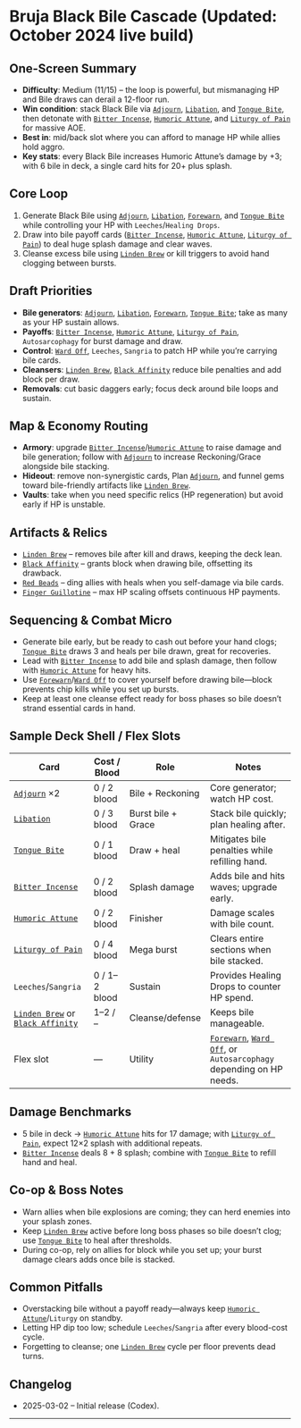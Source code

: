 # Bruja Black Bile Cascade (Updated: October 2024 live build)

## One-Screen Summary
- **Difficulty**: Medium (11/15) – the loop is powerful, but mismanaging HP and Bile draws can derail a 12-floor run.
- **Win condition**: stack Black Bile via [`Adjourn`][card-adjourn], [`Libation`][card-libation], and [`Tongue Bite`][card-tongue-bite], then detonate with [`Bitter Incense`][card-bitter-incense], [`Humoric Attune`][card-humoric-attune], and [`Liturgy of Pain`][card-liturgy-of-pain] for massive AOE.
- **Best in**: mid/back slot where you can afford to manage HP while allies hold aggro.
- **Key stats**: every Black Bile increases Humoric Attune’s damage by +3; with 6 bile in deck, a single card hits for 20+ plus splash.

## Core Loop
1. Generate Black Bile using [`Adjourn`][card-adjourn], [`Libation`][card-libation], [`Forewarn`][card-forewarn], and [`Tongue Bite`][card-tongue-bite] while controlling your HP with `Leeches`/`Healing Drops`.
2. Draw into bile payoff cards ([`Bitter Incense`][card-bitter-incense], [`Humoric Attune`][card-humoric-attune], [`Liturgy of Pain`][card-liturgy-of-pain]) to deal huge splash damage and clear waves.
3. Cleanse excess bile using [`Linden Brew`][card-linden-brew] or kill triggers to avoid hand clogging between bursts.

## Draft Priorities
- **Bile generators**: [`Adjourn`][card-adjourn], [`Libation`][card-libation], [`Forewarn`][card-forewarn], [`Tongue Bite`][card-tongue-bite]; take as many as your HP sustain allows.
- **Payoffs**: [`Bitter Incense`][card-bitter-incense], [`Humoric Attune`][card-humoric-attune], [`Liturgy of Pain`][card-liturgy-of-pain], `Autosarcophagy` for burst damage and draw.
- **Control**: [`Ward Off`][card-ward-off], `Leeches`, `Sangria` to patch HP while you’re carrying bile cards.
- **Cleansers**: [`Linden Brew`][card-linden-brew], [`Black Affinity`][card-black-affinity] reduce bile penalties and add block per draw.
- **Removals**: cut basic daggers early; focus deck around bile loops and sustain.

## Map & Economy Routing
- **Armory**: upgrade [`Bitter Incense`][card-bitter-incense]/[`Humoric Attune`][card-humoric-attune] to raise damage and bile generation; follow with [`Adjourn`][card-adjourn] to increase Reckoning/Grace alongside bile stacking.
- **Hideout**: remove non-synergistic cards, Plan [`Adjourn`][card-adjourn], and funnel gems toward bile-friendly artifacts like [`Linden Brew`][card-linden-brew].
- **Vaults**: take when you need specific relics (HP regeneration) but avoid early if HP is unstable.

## Artifacts & Relics
- [`Linden Brew`][card-linden-brew] – removes bile after kill and draws, keeping the deck lean.
- [`Black Affinity`][card-black-affinity] – grants block when drawing bile, offsetting its drawback.
- [`Red Beads`][card-red-beads] – ding allies with heals when you self-damage via bile cards.
- [`Finger Guillotine`][card-finger-guillotine] – max HP scaling offsets continuous HP payments.

## Sequencing & Combat Micro
- Generate bile early, but be ready to cash out before your hand clogs; [`Tongue Bite`][card-tongue-bite] draws 3 and heals per bile drawn, great for recoveries.
- Lead with [`Bitter Incense`][card-bitter-incense] to add bile and splash damage, then follow with [`Humoric Attune`][card-humoric-attune] for heavy hits.
- Use [`Forewarn`][card-forewarn]/[`Ward Off`][card-ward-off] to cover yourself before drawing bile—block prevents chip kills while you set up bursts.
- Keep at least one cleanse effect ready for boss phases so bile doesn’t strand essential cards in hand.

## Sample Deck Shell / Flex Slots
| Card | Cost / Blood | Role | Notes |
| --- | --- | --- | --- |
| [`Adjourn`][card-adjourn] ×2 | 0 / 2 blood | Bile + Reckoning | Core generator; watch HP cost.
| [`Libation`][card-libation] | 0 / 3 blood | Burst bile + Grace | Stack bile quickly; plan healing after.
| [`Tongue Bite`][card-tongue-bite] | 0 / 1 blood | Draw + heal | Mitigates bile penalties while refilling hand.
| [`Bitter Incense`][card-bitter-incense] | 0 / 2 blood | Splash damage | Adds bile and hits waves; upgrade early.
| [`Humoric Attune`][card-humoric-attune] | 0 / 2 blood | Finisher | Damage scales with bile count.
| [`Liturgy of Pain`][card-liturgy-of-pain] | 0 / 4 blood | Mega burst | Clears entire sections when bile stacked.
| `Leeches`/`Sangria` | 0 / 1–2 blood | Sustain | Provides Healing Drops to counter HP spend.
| [`Linden Brew`][card-linden-brew] or [`Black Affinity`][card-black-affinity] | 1–2 / – | Cleanse/defense | Keeps bile manageable.
| Flex slot | — | Utility | [`Forewarn`][card-forewarn], [`Ward Off`][card-ward-off], or `Autosarcophagy` depending on HP needs.

## Damage Benchmarks
- 5 bile in deck → [`Humoric Attune`][card-humoric-attune] hits for 17 damage; with [`Liturgy of Pain`][card-liturgy-of-pain], expect 12×2 splash with additional repeats.
- [`Bitter Incense`][card-bitter-incense] deals 8 + 8 splash; combine with [`Tongue Bite`][card-tongue-bite] to refill hand and heal.

## Co-op & Boss Notes
- Warn allies when bile explosions are coming; they can herd enemies into your splash zones.
- Keep [`Linden Brew`][card-linden-brew] active before long boss phases so bile doesn’t clog; use [`Tongue Bite`][card-tongue-bite] to heal after thresholds.
- During co-op, rely on allies for block while you set up; your burst damage clears adds once bile is stacked.

## Common Pitfalls
- Overstacking bile without a payoff ready—always keep [`Humoric Attune`][card-humoric-attune]/`Liturgy` on standby.
- Letting HP dip too low; schedule `Leeches`/`Sangria` after every blood-cost cycle.
- Forgetting to cleanse; one [`Linden Brew`][card-linden-brew] cycle per floor prevents dead turns.

## Changelog
- 2025-03-02 – Initial release (Codex).

---

[card-adjourn]: https://hellcard.fandom.com/wiki/Adjourn "Adjourn | Hellcard Wiki"
[card-libation]: https://hellcard.fandom.com/wiki/Libation "Libation | Hellcard Wiki"
[card-bitter-incense]: https://hellcard.fandom.com/wiki/Bitter_Incense "Bitter Incense | Hellcard Wiki"
[card-humoric-attune]: https://hellcard.fandom.com/wiki/Humoric_Attune "Humoric Attune | Hellcard Wiki"
[card-forewarn]: https://hellcard.fandom.com/wiki/Forewarn "Forewarn | Hellcard Wiki"
[card-tongue-bite]: https://hellcard.fandom.com/wiki/Tongue_Bite "Tongue Bite | Hellcard Wiki"
[card-linden-brew]: https://hellcard.fandom.com/wiki/Linden_Brew "Linden Brew | Hellcard Wiki"
[card-liturgy-of-pain]: https://hellcard.fandom.com/wiki/Liturgy_of_Pain "Liturgy of Pain | Hellcard Wiki"
[card-ward-off]: https://hellcard.fandom.com/wiki/Ward_Off "Ward Off | Hellcard Wiki"
[card-black-affinity]: https://hellcard.fandom.com/wiki/Black_Affinity "Black Affinity | Hellcard Wiki"
[card-locations]: https://hellcard.fandom.com/wiki/Locations "Locations | Hellcard Wiki"
[card-red-beads]: https://hellcard.fandom.com/wiki/Red_Beads "Red Beads | Hellcard Wiki"
[card-finger-guillotine]: https://hellcard.fandom.com/wiki/Finger_Guillotine "Finger Guillotine | Hellcard Wiki"
